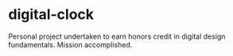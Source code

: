 # digital-clock
Personal project undertaken to earn honors credit in digital design fundamentals. Mission accomplished.

